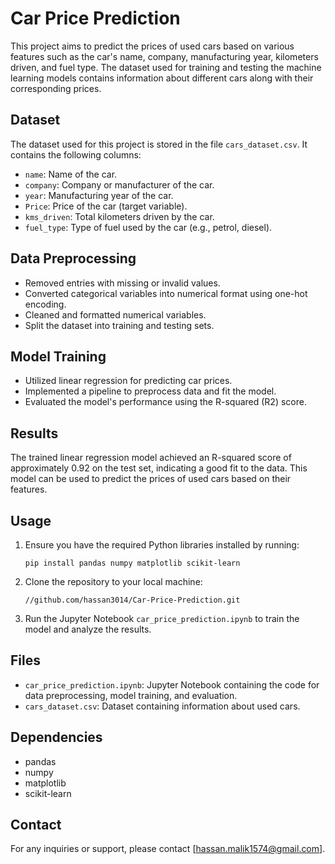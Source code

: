 # Car Price Prediction
This project aims to predict the prices of used cars based on various features such as the car's name, company, manufacturing year, kilometers driven, and fuel type. The dataset used for training and testing the machine learning models contains information about different cars along with their corresponding prices.

## Dataset
The dataset used for this project is stored in the file `cars_dataset.csv`. It contains the following columns:

- `name`: Name of the car.
- `company`: Company or manufacturer of the car.
- `year`: Manufacturing year of the car.
- `Price`: Price of the car (target variable).
- `kms_driven`: Total kilometers driven by the car.
- `fuel_type`: Type of fuel used by the car (e.g., petrol, diesel).

## Data Preprocessing
- Removed entries with missing or invalid values.
- Converted categorical variables into numerical format using one-hot encoding.
- Cleaned and formatted numerical variables.
- Split the dataset into training and testing sets.

## Model Training
- Utilized linear regression for predicting car prices.
- Implemented a pipeline to preprocess data and fit the model.
- Evaluated the model's performance using the R-squared (R2) score.

## Results
The trained linear regression model achieved an R-squared score of approximately 0.92 on the test set, indicating a good fit to the data. This model can be used to predict the prices of used cars based on their features.

## Usage
1. Ensure you have the required Python libraries installed by running: 
   ```
   pip install pandas numpy matplotlib scikit-learn
   ```
2. Clone the repository to your local machine: 
   ```
   //github.com/hassan3014/Car-Price-Prediction.git
   ```
3. Run the Jupyter Notebook `car_price_prediction.ipynb` to train the model and analyze the results.

## Files
- `car_price_prediction.ipynb`: Jupyter Notebook containing the code for data preprocessing, model training, and evaluation.
- `cars_dataset.csv`: Dataset containing information about used cars.

## Dependencies
- pandas
- numpy
- matplotlib
- scikit-learn

## Contact
For any inquiries or support, please contact [hassan.malik1574@gmail.com].
